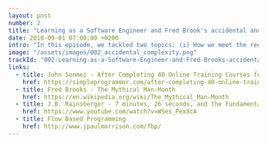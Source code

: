 ```yaml
---
layout: post
number: 2
title: "Learning as a Software Engineer and Fred Brook's accidental and essential complexity"
date: 2018-09-01 07:00:00 +0200
intro: "In this episode, we tackled two topics: (i) How we meet the requirements of constantly learning new technologies and what approaches we use to drive this efficiently. In addition, we try to find a common understanding, at which point in time something can be considered as known or learned. After this, we take hold of  (ii) the occurrence of accidental and essential complexity in software projects described by Fred Brooks. Why it's important to understand the difference, and what we can gain from this knowledge."
image: "/assets/images/002_accidental_complexity.png"
trackId: "002-Learning-as-a-Software-Engineer-and-Fred-Brooks-accidental-and-essential-complexity-e36ll2/a-aad89f"
links:
  - title: John Sonmez - After Completing 40 Online Training Courses for Pluralsight, What Have I Learned?
    href: https://simpleprogrammer.com/after-completing-40-online-training-courses-for-pluralsight-what-have-i-learned/
  - title: Fred Brooks - The Mythical Man-Month
    href: https://en.wikipedia.org/wiki/The_Mythical_Man-Month
  - title: J.B. Rainsberger - 7 minutes, 26 seconds, and the Fundamental Theorem of Agile Software Development
    href: https://www.youtube.com/watch?v=WSes_PexXcA
  - title: Flow Based Programming
    href: http://www.jpaulmorrison.com/fbp/
---
```

